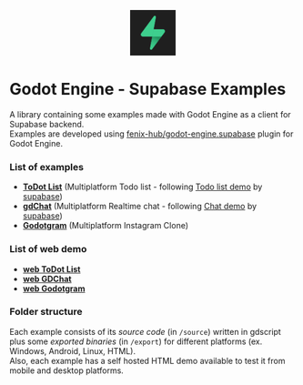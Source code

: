 <p align="center"><img src="icon.svg" alt="Supabase logo" width="80px"/></p>

# Godot Engine - Supabase Examples

A library containing some examples made with Godot Engine as a client for Supabase backend.  
Examples are developed using [fenix-hub/godot-engine.supabase](https://github.com/fenix-hub/godot-engine.supabase) plugin for Godot Engine.

### List of examples
- [**ToDot List**](/todo-list) (Multiplatform Todo list - following [Todo list demo](https://github.com/supabase/supabase/tree/master/examples/nextjs-todo-list) by [supabase](https://supabase.io/))
- [**gdChat**](/realtime-chat) (Multiplatform Realtime chat - following [Chat demo](https://github.com/supabase/supabase/tree/master/examples/nextjs-slack-clone) by [supabase](https://supabase.io/))
- [**Godotgram**](/instagram-clone) (Multiplatform Instagram Clone)

### List of web demo
- [**web ToDot List**](https://fenix-hub.github.io/supabase/todo_list/demo.html)
- [**web GDChat**](https://fenix-hub.github.io/supabase/realtime_chat/demo.html)
- [**web Godotgram**](https://fenix-hub.github.io/supabase/instagram_clone/demo.html)

### Folder structure
Each example consists of its *source code* (in `/source`) written in gdscript plus some *exported binaries* (in `/export`) for different platforms (ex. Windows, Android, Linux, HTML).  
Also, each example has a self hosted HTML demo available to test it from mobile and desktop platforms.